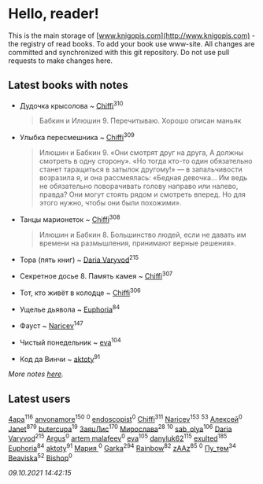 # Hello, reader!
This is the main storage of [www.knigopis.com](http://www.knigopis.com) - the registry of read books.
To add your book use www-site. All changes are committed and synchronized with this git repository.
Do not use pull requests to make changes here.


## Latest books with notes
* Дудочка крысолова ~ [Chiffi](users/105/105831994080785626680-google)<sup>310</sup>
    > Бабкин и Илюшин 9. Перечитываю. Хорошо описан маньяк

* Улыбка пересмешника ~ [Chiffi](users/105/105831994080785626680-google)<sup>309</sup>
    > Илюшин и Бабкин 9. «Они смотрят друг на друга, А должны смотреть в одну сторону». «Но тогда кто-то один обязательно станет таращиться в затылок другому!» — в запальчивости возразила я, и она рассмеялась: «Бедная девочка… Им ведь не обязательно поворачивать голову направо или налево, правда? Они могут стоять рядом и смотреть вперед. Но для этого нужно, чтобы они были похожими».

* Танцы марионеток ~ [Chiffi](users/105/105831994080785626680-google)<sup>308</sup>
    > Илюшин и Бабкин 8. Большинство людей, если не давать им времени на размышления, принимают верные решения».

* Тора (пять книг) ~ [Daria Varyvod](users/829/829893410524253-facebook)<sup>215</sup>

* Секретное досье 8. Память камея ~ [Chiffi](users/105/105831994080785626680-google)<sup>307</sup>

* Тот, кто живёт в колодце ~ [Chiffi](users/105/105831994080785626680-google)<sup>306</sup>

* Ущелье дьявола ~ [Euphoria](users/106/106304994652616315178-google)<sup>84</sup>

* Фауст ~ [Naricev](users/107/107090515204537133928-google)<sup>147</sup>

* Чистый понедельник ~ [eva](users/111/111656270551033014778-google)<sup>104</sup>

* Код да Винчи ~ [aktoty](users/275/275766107-vkontakte)<sup>91</sup>


_More notes [here](latest_books_with_notes.md)._


## Latest users
[4apa](users/117/117392596378069249667-google)<sup>116</sup> 
[anvonamore](users/595/5957175-vkontakte)<sup>150</sup> 
[](users/111/111979096949326447879-google)<sup>0</sup> 
[endoscopist](users/399/399394571-vkontakte)<sup>0</sup> 
[Chiffi](users/105/105831994080785626680-google)<sup>311</sup> 
[Naricev](users/107/107090515204537133928-google)<sup>153</sup> 
[](users/153/1537586159620888-facebook)<sup>53</sup> 
[Алексей](users/524/524909550-vkontakte)<sup>0</sup> 
[Janet](users/108/108113656204404967440-google)<sup>879</sup> 
[butercupa](users/193/193697993-vkontakte)<sup>19</sup> 
[ЗаяцЛис](users/112/112388384595246311466-google)<sup>170</sup> 
[Мирослава](users/106/106107989792957993574-google)<sup>28</sup> 
[](users/110/110108278789076439525-google)<sup>10</sup> 
[sab_olya](users/139/139338401-vkontakte)<sup>106</sup> 
[Daria Varyvod](users/829/829893410524253-facebook)<sup>215</sup> 
[Argus](users/104/104589481690203844799-google)<sup>0</sup> 
[artem malafeev](users/387/387592938-vkontakte)<sup>0</sup> 
[eva](users/111/111656270551033014778-google)<sup>105</sup> 
[danyluk62](users/374/374149854-vkontakte)<sup>115</sup> 
[exulted](users/100/100599204551896265722-google)<sup>185</sup> 
[Euphoria](users/106/106304994652616315178-google)<sup>84</sup> 
[aktoty](users/275/275766107-vkontakte)<sup>91</sup> 
[Мария ](users/370/3707684412667781-facebook)<sup>0</sup> 
[Garka](users/115/115753719718250012620-google)<sup>294</sup> 
[Rainbow](users/109/109787328219839805802-google)<sup>82</sup> 
[zAAz](users/202/202248233-vkontakte)<sup>85</sup> 
[](users/100/100404933895137497570-google)<sup>0</sup> 
[Пу_тем](users/344/3448154788585127-facebook)<sup>34</sup> 
[Beaviska](users/102/10202544960024508-facebook)<sup>52</sup> 
[Bishop](users/585/585beafacefdc531-liveid)<sup>0</sup> 


_09.10.2021 14:42:15_

